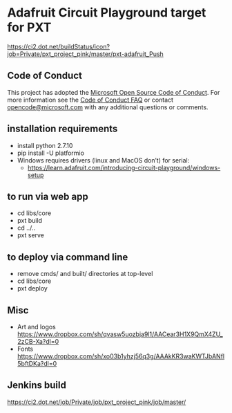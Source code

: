# Adafruit Circuit Playground target for PXT

https://ci2.dot.net/buildStatus/icon?job=Private/pxt_project_pink/master/pxt-adafruit_Push

## Code of Conduct

This project has adopted the [Microsoft Open Source Code of Conduct](https://opensource.microsoft.com/codeofconduct/). For more information see the [Code of Conduct FAQ](https://opensource.microsoft.com/codeofconduct/faq/) or contact [opencode@microsoft.com](mailto:opencode@microsoft.com) with any additional questions or comments.

## installation requirements
- install python 2.7.10
- pip install -U platformio
- Windows requires drivers (linux and MacOS don’t) for serial:
  - https://learn.adafruit.com/introducing-circuit-playground/windows-setup 
 
## to run via web app

- cd libs/core
- pxt build
- cd ../..
- pxt serve

## to deploy via command line

- remove cmds/ and built/ directories at top-level
- cd libs/core
- pxt deploy

## Misc

* Art and logos  https://www.dropbox.com/sh/qvasw5uozbja9l1/AACear3H1X9QmX4ZU_2zCB-Xa?dl=0 
* Fonts https://www.dropbox.com/sh/xo03b1yhzj56q3g/AAAkKR3waKWTJbANfl5bftDKa?dl=0

## Jenkins build
https://ci2.dot.net/job/Private/job/pxt_project_pink/job/master/
